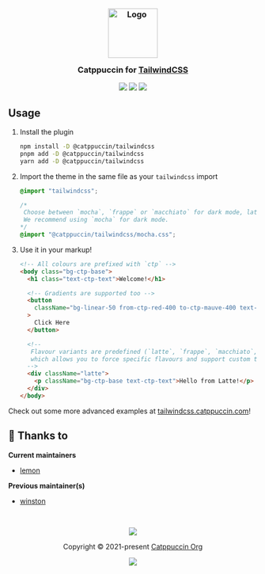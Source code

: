 <h3 align="center">
	<img src="https://raw.githubusercontent.com/catppuccin/catppuccin/main/assets/logos/exports/1544x1544_circle.png" width="100" alt="Logo"/><br/>
	<img src="https://raw.githubusercontent.com/catppuccin/catppuccin/main/assets/misc/transparent.png" height="30" width="0px"/>
	Catppuccin for <a href="https://github.com/tailwindlabs/tailwindcss">TailwindCSS</a>
	<img src="https://raw.githubusercontent.com/catppuccin/catppuccin/main/assets/misc/transparent.png" height="30" width="0px"/>
</h3>

<p align="center">
    <a href="https://github.com/catppuccin/tailwindcss/stargazers"><img src="https://img.shields.io/github/stars/catppuccin/tailwindcss?colorA=363a4f&colorB=b7bdf8&style=for-the-badge"></a>
    <a href="https://github.com/catppuccin/tailwindcss/issues"><img src="https://img.shields.io/github/issues/catppuccin/tailwindcss?colorA=363a4f&colorB=f5a97f&style=for-the-badge"></a>
    <a href="https://github.com/catppuccin/tailwindcss/contributors"><img src="https://img.shields.io/github/contributors/catppuccin/tailwindcss?colorA=363a4f&colorB=a6da95&style=for-the-badge"></a>
</p>

## Usage

1. Install the plugin

   ```sh
   npm install -D @catppuccin/tailwindcss
   pnpm add -D @catppuccin/tailwindcss
   yarn add -D @catppuccin/tailwindcss
   ```

2. Import the theme in the same file as your `tailwindcss` import

   ```css
   @import "tailwindcss";

   /* 
    Choose between `mocha`, `frappe` or `macchiato` for dark mode, latte is included as the light mode flavour.
    We recommend using `mocha` for dark mode.
   */
   @import "@catppuccin/tailwindcss/mocha.css";
   ```

3. Use it in your markup!

   ```html
   <!-- All colours are prefixed with `ctp` -->
   <body class="bg-ctp-base">
     <h1 class="text-ctp-text">Welcome!</h1>

     <!-- Gradients are supported too -->
     <button
       className="bg-linear-50 from-ctp-red-400 to-ctp-mauve-400 text-ctp-base hover:from-ctp-red hover:to-ctp-mauve"
     >
       Click Here
     </button>

     <!-- 
      Flavour variants are predefined (`latte`, `frappe`, `macchiato`, and `mocha`)
      which allows you to force specific flavours and support custom theme switchers.
     -->
     <div className="latte">
       <p className="bg-ctp-base text-ctp-text">Hello from Latte!</p>
     </div>
   </body>
   ```

Check out some more advanced examples at
[tailwindcss.catppuccin.com](https://tailwindcss.catppuccin.com)!

## 💝 Thanks to

**Current maintainers**

- [lemon](https://github.com/unseen-ninja)

**Previous maintainer(s)**

- [winston](https://github.com/nekowinston)

&nbsp;

<p align="center"><img src="https://raw.githubusercontent.com/catppuccin/catppuccin/main/assets/footers/gray0_ctp_on_line.svg?sanitize=true" /></p>
<p align="center">Copyright &copy; 2021-present <a href="https://github.com/catppuccin" target="_blank">Catppuccin Org</a>
<p align="center"><a href="https://github.com/catppuccin/catppuccin/blob/main/LICENSE"><img src="https://img.shields.io/static/v1.svg?style=for-the-badge&label=License&message=MIT&logoColor=d9e0ee&colorA=363a4f&colorB=b7bdf8"/></a></p>
